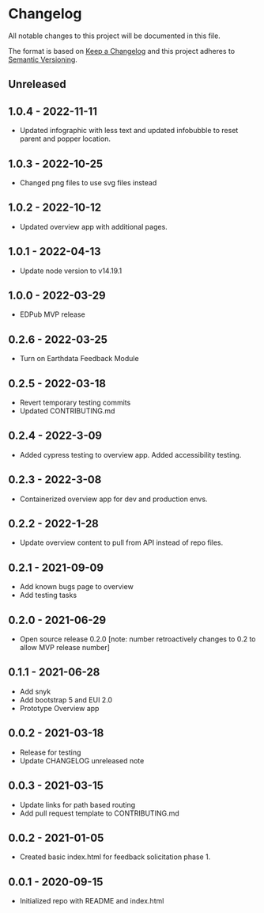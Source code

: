 # Changelog

All notable changes to this project will be documented in this file.

The format is based on [Keep a Changelog](http://keepachangelog.com/en/1.0.0/)
and this project adheres to [Semantic Versioning](http://semver.org/spec/v2.0.0.html).

## Unreleased

<!-- Unreleased changes can be added here. -->

## 1.0.4 - 2022-11-11

- Updated infographic with less text and updated infobubble to reset parent and popper location.
  
## 1.0.3 - 2022-10-25

- Changed png files to use svg files instead

## 1.0.2 - 2022-10-12

- Updated overview app with additional pages.

## 1.0.1 - 2022-04-13

- Update node version to v14.19.1

## 1.0.0 - 2022-03-29

- EDPub MVP release

## 0.2.6 - 2022-03-25

- Turn on Earthdata Feedback Module

## 0.2.5 - 2022-03-18

- Revert temporary testing commits
- Updated CONTRIBUTING.md

## 0.2.4 - 2022-3-09

- Added cypress testing to overview app.  Added accessibility testing.

## 0.2.3 - 2022-3-08

- Containerized overview app for dev and production envs.

## 0.2.2 - 2022-1-28

- Update overview content to pull from API instead of repo files.

## 0.2.1 - 2021-09-09

- Add known bugs page to overview
- Add testing tasks

## 0.2.0 - 2021-06-29

- Open source release 0.2.0 [note: number retroactively changes to 0.2 to allow MVP release number]

## 0.1.1 - 2021-06-28

- Add snyk
- Add bootstrap 5 and EUI 2.0
- Prototype Overview app

## 0.0.2 - 2021-03-18

- Release for testing
- Update CHANGELOG unreleased note

## 0.0.3 - 2021-03-15

- Update links for path based routing
- Add pull request template to CONTRIBUTING.md

## 0.0.2 - 2021-01-05

- Created basic index.html for feedback solicitation phase 1.

## 0.0.1 - 2020-09-15

- Initialized repo with README and index.html
